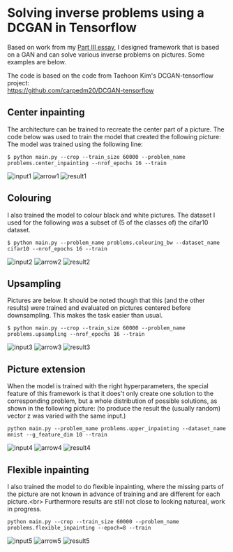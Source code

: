 # Solving inverse problems using a DCGAN in Tensorflow

Based on work from my [Part III essay](https://drive.google.com/open?id=1V5S_EPCBNptCq54BXGLzbgWr2sGbvwHX), 
I designed framework that is based on a GAN
and can solve various inverse problems on pictures.
Some examples are below.

The code is based on the code from Taehoon Kim's DCGAN-tensorflow project:<br />
https://github.com/carpedm20/DCGAN-tensorflow


## Center inpainting
The architecture can be trained to recreate the center part of a picture.
The code below was used to train the model that created the following picture:
The model was trained using the following line:

    $ python main.py --crop --train_size 60000 --problem_name problems.center_inpainting --nrof_epochs 16 --train
    
![input1](results/center_inpainting_celebA_inputs.png)
![arrow1](results/arrow.png)
![result1](results/center_inpainting_celebA_results.png)

## Colouring
I also trained the model to colour black and white pictures.
The dataset I used for the following was a subset of (5 of the classes of) the cifar10 dataset.

    $ python main.py --problem_name problems.colouring_bw --dataset_name cifar10 --nrof_epochs 16 --train

    
![input2](results/colouring_cifar5_inputs.png)
![arrow2](results/arrow.png)
![result2](results/colouring_cifar5_results.png)

## Upsampling
Pictures are below. It should be noted though that this (and the other results) were trained and evaluated
on pictures centered before downsampling. This makes the task easier than usual.

    $ python main.py --crop --train_size 60000 --problem_name problems.upsampling --nrof_epochs 16 --train
    
![input3](results/upsampling_celebA_inputs.png)
![arrow3](results/arrow.png)
![result3](results/upsampling_celebA_results.png)

## Picture extension
When the model is trained with the right hyperparameters, 
the special feature of this framework is that it does't only create one solution to the corresponding problem,
but a whole distribution of possible solutions, as shown in the following picture: 
(to produce the result the (usually random) vector z was varied with the same input.) 

    python main.py --problem_name problems.upper_inpainting --dataset_name mnist --g_feature_dim 10 --train

![input4](results/upper_inpainting_mnist_inputs.png)
![arrow4](results/arrow.png)
![result4](results/upper_inpainting_mnist_results.png)

## Flexible inpainting
I also trained the model to do flexible inpainting,
where the missing parts of the picture are not known in advance of training and are different for each picture.<br\>
Furthermore results are still not close to looking natureal, work in progress.

    python main.py --crop --train_size 60000 --problem_name problems.flexible_inpainting --epoch=8 --train

![input5](results/flexible_inpainting_celebA_inputs.png)
![arrow5](results/arrow.png)
![result5](results/flexible_inpainting_celebA_results.png)

